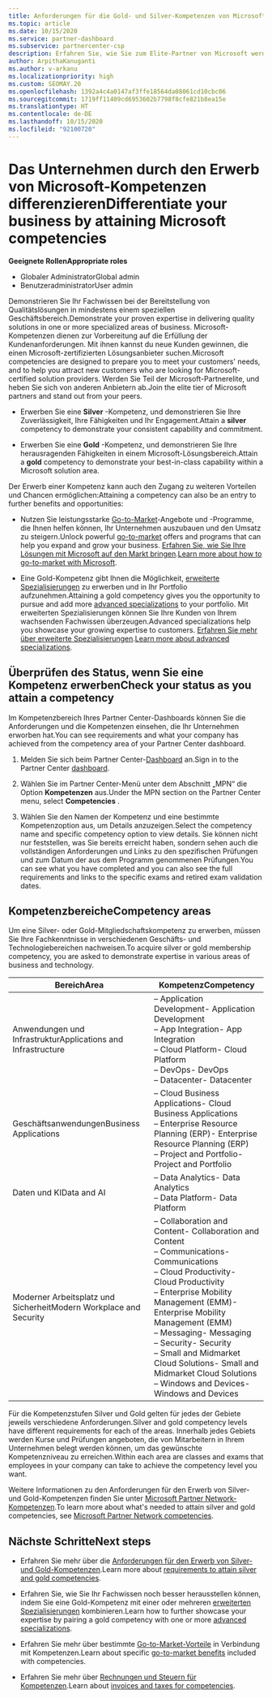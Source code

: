 ```yaml
---
title: Anforderungen für die Gold- und Silver-Kompetenzen von Microsoft
ms.topic: article
ms.date: 10/15/2020
ms.service: partner-dashboard
ms.subservice: partnercenter-csp
description: Erfahren Sie, wie Sie zum Elite-Partner von Microsoft werden und neue Kunden gewinnen können, indem Sie die Kompetenzanforderungen für die Gold- und Silver-Mitgliedschaftsstufen erfüllen.
author: ArpithaKanuganti
ms.author: v-arkanu
ms.localizationpriority: high
ms.custom: SEOMAY.20
ms.openlocfilehash: 1392a4c4a0147af3ffe18564da08061cd10cbc06
ms.sourcegitcommit: 1719ff11409cd6953602b7798f8cfe821b8ea15e
ms.translationtype: HT
ms.contentlocale: de-DE
ms.lasthandoff: 10/15/2020
ms.locfileid: "92100720"
---
```

# <a name="differentiate-your-business-by-attaining-microsoft-competencies"></a><span data-ttu-id="81dc4-103">Das Unternehmen durch den Erwerb von Microsoft-Kompetenzen differenzieren</span><span class="sxs-lookup"><span data-stu-id="81dc4-103">Differentiate your business by attaining Microsoft competencies</span></span>

<span data-ttu-id="81dc4-104">**Geeignete Rollen**</span><span class="sxs-lookup"><span data-stu-id="81dc4-104">**Appropriate roles**</span></span>
- <span data-ttu-id="81dc4-105">Globaler Administrator</span><span class="sxs-lookup"><span data-stu-id="81dc4-105">Global admin</span></span>
- <span data-ttu-id="81dc4-106">Benutzeradministrator</span><span class="sxs-lookup"><span data-stu-id="81dc4-106">User admin</span></span>

<span data-ttu-id="81dc4-107">Demonstrieren Sie Ihr Fachwissen bei der Bereitstellung von Qualitätslösungen in mindestens einem speziellen Geschäftsbereich.</span><span class="sxs-lookup"><span data-stu-id="81dc4-107">Demonstrate your proven expertise in delivering quality solutions in one or more specialized areas of business.</span></span> <span data-ttu-id="81dc4-108">Microsoft-Kompetenzen dienen zur Vorbereitung auf die Erfüllung der Kundenanforderungen. Mit ihnen kannst du neue Kunden gewinnen, die einen Microsoft-zertifizierten Lösungsanbieter suchen.</span><span class="sxs-lookup"><span data-stu-id="81dc4-108">Microsoft competencies are designed to prepare you to meet your customers' needs, and to help you attract new customers who are looking for Microsoft-certified solution providers.</span></span> <span data-ttu-id="81dc4-109">Werden Sie Teil der Microsoft-Partnerelite, und heben Sie sich von anderen Anbietern ab.</span><span class="sxs-lookup"><span data-stu-id="81dc4-109">Join the elite tier of Microsoft partners and stand out from your peers.</span></span>

- <span data-ttu-id="81dc4-110">Erwerben Sie eine **Silver** -Kompetenz, und demonstrieren Sie Ihre Zuverlässigkeit, Ihre Fähigkeiten und Ihr Engagement.</span><span class="sxs-lookup"><span data-stu-id="81dc4-110">Attain a **silver** competency to demonstrate your consistent capability and commitment.</span></span>

- <span data-ttu-id="81dc4-111">Erwerben Sie eine **Gold** -Kompetenz, und demonstrieren Sie Ihre herausragenden Fähigkeiten in einem Microsoft-Lösungsbereich.</span><span class="sxs-lookup"><span data-stu-id="81dc4-111">Attain a **gold** competency to demonstrate your best-in-class capability within a Microsoft solution area.</span></span>

<span data-ttu-id="81dc4-112">Der Erwerb einer Kompetenz kann auch den Zugang zu weiteren Vorteilen und Chancen ermöglichen:</span><span class="sxs-lookup"><span data-stu-id="81dc4-112">Attaining a competency can also be an entry to further benefits and opportunities:</span></span>

- <span data-ttu-id="81dc4-113">Nutzen Sie leistungsstarke [Go-to-Market](mpn-learn-about-go-to-market-benefits.md)-Angebote und -Programme, die Ihnen helfen können, Ihr Unternehmen auszubauen und den Umsatz zu steigern.</span><span class="sxs-lookup"><span data-stu-id="81dc4-113">Unlock powerful [go-to-market](mpn-learn-about-go-to-market-benefits.md) offers and programs that can help you expand and grow your business.</span></span> <span data-ttu-id="81dc4-114">[Erfahren Sie, wie Sie Ihre Lösungen mit Microsoft auf den Markt bringen](https://partner.microsoft.com/solutions/go-to-market).</span><span class="sxs-lookup"><span data-stu-id="81dc4-114">[Learn more about how to go-to-market with Microsoft](https://partner.microsoft.com/solutions/go-to-market).</span></span>

- <span data-ttu-id="81dc4-115">Eine Gold-Kompetenz gibt Ihnen die Möglichkeit, [erweiterte Spezialisierungen](advanced-specializations.md) zu erwerben und in Ihr Portfolio aufzunehmen.</span><span class="sxs-lookup"><span data-stu-id="81dc4-115">Attaining a gold competency gives you the opportunity to pursue and add more [advanced specializations](advanced-specializations.md) to your portfolio.</span></span> <span data-ttu-id="81dc4-116">Mit erweiterten Spezialisierungen können Sie Ihre Kunden von Ihrem wachsenden Fachwissen überzeugen.</span><span class="sxs-lookup"><span data-stu-id="81dc4-116">Advanced specializations help you showcase your growing expertise to customers.</span></span> <span data-ttu-id="81dc4-117">[Erfahren Sie mehr über erweiterte Spezialisierungen](https://partner.microsoft.com/membership/advanced-specialization).</span><span class="sxs-lookup"><span data-stu-id="81dc4-117">[Learn more about advanced specializations](https://partner.microsoft.com/membership/advanced-specialization).</span></span>

## <a name="check-your-status-as-you-attain-a-competency"></a><span data-ttu-id="81dc4-118">Überprüfen des Status, wenn Sie eine Kompetenz erwerben</span><span class="sxs-lookup"><span data-stu-id="81dc4-118">Check your status as you attain a competency</span></span>

<span data-ttu-id="81dc4-119">Im Kompetenzbereich Ihres Partner Center-Dashboards können Sie die Anforderungen und die Kompetenzen einsehen, die Ihr Unternehmen erworben hat.</span><span class="sxs-lookup"><span data-stu-id="81dc4-119">You can see requirements and what your company has achieved from the competency area of your Partner Center dashboard.</span></span>

1. <span data-ttu-id="81dc4-120">Melden Sie sich beim Partner Center-[Dashboard](https://partner.microsoft.com/dashboard/home) an.</span><span class="sxs-lookup"><span data-stu-id="81dc4-120">Sign in to the Partner Center [dashboard](https://partner.microsoft.com/dashboard/home).</span></span>

2. <span data-ttu-id="81dc4-121">Wählen Sie im Partner Center-Menü unter dem Abschnitt „MPN“ die Option **Kompetenzen** aus.</span><span class="sxs-lookup"><span data-stu-id="81dc4-121">Under the MPN section on the Partner Center menu, select **Competencies** .</span></span>

3. <span data-ttu-id="81dc4-122">Wählen Sie den Namen der Kompetenz und eine bestimmte Kompetenzoption aus, um Details anzuzeigen.</span><span class="sxs-lookup"><span data-stu-id="81dc4-122">Select the competency name and specific competency option to view details.</span></span> <span data-ttu-id="81dc4-123">Sie können nicht nur feststellen, was Sie bereits erreicht haben, sondern sehen auch die vollständigen Anforderungen und Links zu den spezifischen Prüfungen und zum Datum der aus dem Programm genommenen Prüfungen.</span><span class="sxs-lookup"><span data-stu-id="81dc4-123">You can see what you have completed and you can also see the full requirements and links to the specific exams and retired exam validation dates.</span></span>

## <a name="competency-areas"></a><span data-ttu-id="81dc4-124">Kompetenzbereiche</span><span class="sxs-lookup"><span data-stu-id="81dc4-124">Competency areas</span></span>

<span data-ttu-id="81dc4-125">Um eine Silver- oder Gold-Mitgliedschaftskompetenz zu erwerben, müssen Sie Ihre Fachkenntnisse in verschiedenen Geschäfts- und Technologiebereichen nachweisen.</span><span class="sxs-lookup"><span data-stu-id="81dc4-125">To acquire silver or gold membership competency, you are asked to demonstrate expertise in various areas of business and technology.</span></span>

|<span data-ttu-id="81dc4-126">**Bereich**</span><span class="sxs-lookup"><span data-stu-id="81dc4-126">**Area**</span></span>            |<span data-ttu-id="81dc4-127">**Kompetenz**</span><span class="sxs-lookup"><span data-stu-id="81dc4-127">**Competency**</span></span>                    |
|--------------------|--------------------------------|
|<span data-ttu-id="81dc4-128">Anwendungen und Infrastruktur</span><span class="sxs-lookup"><span data-stu-id="81dc4-128">Applications and Infrastructure</span></span>| <span data-ttu-id="81dc4-129">– Application Development</span><span class="sxs-lookup"><span data-stu-id="81dc4-129">- Application Development</span></span><br/> <span data-ttu-id="81dc4-130">– App Integration</span><span class="sxs-lookup"><span data-stu-id="81dc4-130">- App Integration</span></span><br/> <span data-ttu-id="81dc4-131">– Cloud Platform</span><span class="sxs-lookup"><span data-stu-id="81dc4-131">- Cloud Platform</span></span><br/> <span data-ttu-id="81dc4-132">– DevOps</span><span class="sxs-lookup"><span data-stu-id="81dc4-132">- DevOps</span></span><br/> <span data-ttu-id="81dc4-133">– Datacenter</span><span class="sxs-lookup"><span data-stu-id="81dc4-133">- Datacenter</span></span> |
|<span data-ttu-id="81dc4-134">Geschäftsanwendungen</span><span class="sxs-lookup"><span data-stu-id="81dc4-134">Business Applications</span></span> | <span data-ttu-id="81dc4-135">– Cloud Business Applications</span><span class="sxs-lookup"><span data-stu-id="81dc4-135">- Cloud Business Applications</span></span></br> <span data-ttu-id="81dc4-136">– Enterprise Resource Planning (ERP)</span><span class="sxs-lookup"><span data-stu-id="81dc4-136">- Enterprise Resource Planning (ERP)</span></span></br> <span data-ttu-id="81dc4-137">– Project and Portfolio</span><span class="sxs-lookup"><span data-stu-id="81dc4-137">- Project and Portfolio</span></span> |
|<span data-ttu-id="81dc4-138">Daten und KI</span><span class="sxs-lookup"><span data-stu-id="81dc4-138">Data and AI</span></span>| <span data-ttu-id="81dc4-139">– Data Analytics</span><span class="sxs-lookup"><span data-stu-id="81dc4-139">- Data Analytics</span></span><br/> <span data-ttu-id="81dc4-140">– Data Platform</span><span class="sxs-lookup"><span data-stu-id="81dc4-140">- Data Platform</span></span> |
|<span data-ttu-id="81dc4-141">Moderner Arbeitsplatz und Sicherheit</span><span class="sxs-lookup"><span data-stu-id="81dc4-141">Modern Workplace and Security</span></span> | <span data-ttu-id="81dc4-142">– Collaboration and Content</span><span class="sxs-lookup"><span data-stu-id="81dc4-142">- Collaboration and Content</span></span><br/> <span data-ttu-id="81dc4-143">– Communications</span><span class="sxs-lookup"><span data-stu-id="81dc4-143">- Communications</span></span><br/> <span data-ttu-id="81dc4-144">– Cloud Productivity</span><span class="sxs-lookup"><span data-stu-id="81dc4-144">- Cloud Productivity</span></span><br/> <span data-ttu-id="81dc4-145">– Enterprise Mobility Management (EMM)</span><span class="sxs-lookup"><span data-stu-id="81dc4-145">- Enterprise Mobility Management (EMM)</span></span><br/> <span data-ttu-id="81dc4-146">– Messaging</span><span class="sxs-lookup"><span data-stu-id="81dc4-146">- Messaging</span></span><br/> <span data-ttu-id="81dc4-147">– Security</span><span class="sxs-lookup"><span data-stu-id="81dc4-147">- Security</span></span><br/> <span data-ttu-id="81dc4-148">– Small and Midmarket Cloud Solutions</span><span class="sxs-lookup"><span data-stu-id="81dc4-148">- Small and Midmarket Cloud Solutions</span></span><br/> <span data-ttu-id="81dc4-149">– Windows and Devices</span><span class="sxs-lookup"><span data-stu-id="81dc4-149">- Windows and Devices</span></span> |

<span data-ttu-id="81dc4-150">Für die Kompetenzstufen Silver und Gold gelten für jedes der Gebiete jeweils verschiedene Anforderungen.</span><span class="sxs-lookup"><span data-stu-id="81dc4-150">Silver and gold competency levels have different requirements for each of the areas.</span></span> <span data-ttu-id="81dc4-151">Innerhalb jedes Gebiets werden Kurse und Prüfungen angeboten, die von Mitarbeitern in Ihrem Unternehmen belegt werden können, um das gewünschte Kompetenzniveau zu erreichen.</span><span class="sxs-lookup"><span data-stu-id="81dc4-151">Within each area are classes and exams that employees in your company can take to achieve the competency level you want.</span></span> 

<span data-ttu-id="81dc4-152">Weitere Informationen zu den Anforderungen für den Erwerb von Silver- und Gold-Kompetenzen finden Sie unter [Microsoft Partner Network-Kompetenzen](https://partner.microsoft.com/membership/competencies).</span><span class="sxs-lookup"><span data-stu-id="81dc4-152">To learn more about what's needed to attain silver and gold competencies, see [Microsoft Partner Network competencies](https://partner.microsoft.com/membership/competencies).</span></span>

## <a name="next-steps"></a><span data-ttu-id="81dc4-153">Nächste Schritte</span><span class="sxs-lookup"><span data-stu-id="81dc4-153">Next steps</span></span>

- <span data-ttu-id="81dc4-154">Erfahren Sie mehr über die [Anforderungen für den Erwerb von Silver- und Gold-Kompetenzen](https://partner.microsoft.com/membership/competencies).</span><span class="sxs-lookup"><span data-stu-id="81dc4-154">Learn more about [requirements to attain silver and gold competencies](https://partner.microsoft.com/membership/competencies).</span></span>

- <span data-ttu-id="81dc4-155">Erfahren Sie, wie Sie Ihr Fachwissen noch besser herausstellen können, indem Sie eine Gold-Kompetenz mit einer oder mehreren [erweiterten Spezialisierungen](advanced-specializations.md) kombinieren.</span><span class="sxs-lookup"><span data-stu-id="81dc4-155">Learn how to further showcase your expertise by pairing a gold competency with one or more [advanced specializations](advanced-specializations.md).</span></span>

- <span data-ttu-id="81dc4-156">Erfahren Sie mehr über bestimmte [Go-to-Market-Vorteile](mpn-learn-about-go-to-market-benefits.md) in Verbindung mit Kompetenzen.</span><span class="sxs-lookup"><span data-stu-id="81dc4-156">Learn about specific [go-to-market benefits](mpn-learn-about-go-to-market-benefits.md) included with competencies.</span></span>

- <span data-ttu-id="81dc4-157">Erfahren Sie mehr über [Rechnungen und Steuern für Kompetenzen](mpn-view-print-maps-invoice.md).</span><span class="sxs-lookup"><span data-stu-id="81dc4-157">Learn about [invoices and taxes for competencies](mpn-view-print-maps-invoice.md).</span></span>
